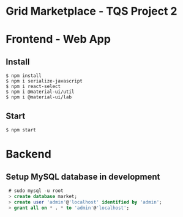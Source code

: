 # Grid Marketplace - TQS Project 2

# Frontend - Web App
## Install
```
$ npm install
$ npm i serialize-javascript
$ npm i react-select
$ npm i @material-ui/util
$ npm i @material-ui/lab
```

## Start
```
$ npm start
```

# Backend
## Setup MySQL database in development

```sql
 # sudo mysql -u root
 > create database market;
 > create user 'admin'@'localhost' identified by 'admin';
 > grant all on * . * to 'admin'@'localhost';
```
